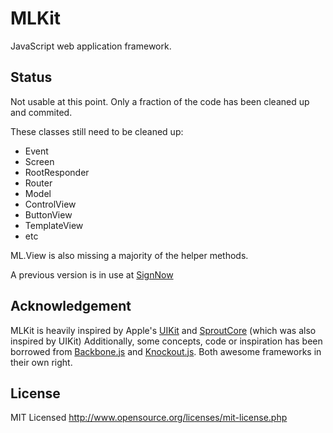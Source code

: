 MLKit
======

JavaScript web application framework.

Status
---------------

Not usable at this point. Only a fraction of the code has been cleaned up and commited.

These classes still need to be cleaned up:
  - Event
  - Screen
  - RootResponder
  - Router
  - Model
  - ControlView
  - ButtonView
  - TemplateView
  - etc

ML.View is also missing a majority of the helper methods.

A previous version is in use at [SignNow](https://signnow.com)

Acknowledgement
------------
MLKit is heavily inspired by Apple's [UIKit](http://developer.apple.com/library/ios/#documentation/uikit/reference/UIKit_Framework/_index.html) and [SproutCore](http://sproutcore.com/) (which was also inspired by UIKit)
Additionally, some concepts, code or inspiration has been borrowed from [Backbone.js](http://documentcloud.github.com/backbone/) and [Knockout.js](http://knockoutjs.com/). Both awesome frameworks in their own right.

License
------------

MIT Licensed
http://www.opensource.org/licenses/mit-license.php